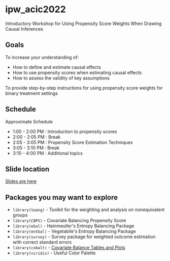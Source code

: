 # ipw_acic2022
Introductory Workshop for Using Propensity Score Weights When Drawing Causal Inferences

## Goals

To increase your understanding of:

  * How to define and estimate causal effects
  * How to use propensity scores when estimating causal effects
  * How to assess the validity of key assumptions

To provide step-by-step instructions for using propensity score weights for binary treatment settings

## Schedule

Approximate Schedule 

  * 1:00 - 2:00 PM : Introduction to propensity scores
  * 2:00 - 2:05 PM : Break
  * 2:05 - 3:05 PM : Propensity Score Estimation Techniques
  * 3:05 - 3:10 PM : Break
  * 3:10 - 4:00 PM : Additional topics
  
## Slide location 

[Slides are here](https://www.dropbox.com/sh/hc8u9e2al6yb7pv/AACcBERJDP4UBGKKlSnzgMCFa?dl=0)

## Packages you may want to explore

  * `library(twang)` - Toolkit for the weighting and analysis on nonequivalent groups
  * `library(CBPS)` - Covariate Balancing Propensity Score
  * `library(ebal)` - Hainmeuller's Entropy Balancing Package
  * `library(entbal)` - Vegetabile's Entropy Balancing Package
  * `library(survey)` - Survey package for weighted outcome estimation with correct standard errors
  * `library(cobalt)` - [Covariate Balance Tables and Plots](https://ngreifer.github.io/cobalt/articles/cobalt.html)
  * `library(viridis)` - Useful Color Palette
  

